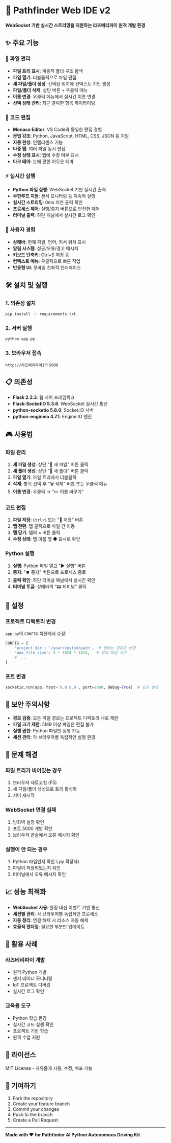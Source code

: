 # 🚀 Pathfinder Web IDE v2

**WebSocket 기반 실시간 스트리밍을 지원하는 라즈베리파이 원격 개발 환경**

## ✨ 주요 기능

### 📁 파일 관리
- **파일 트리 표시**: 계층적 폴더 구조 탐색
- **파일 열기**: 더블클릭으로 파일 편집
- **새 파일/폴더 생성**: 선택된 위치에 컨텍스트 기반 생성
- **파일/폴더 삭제**: 상단 버튼 + 우클릭 메뉴
- **이름 변경**: 우클릭 메뉴에서 실시간 이름 변경
- **선택 상태 관리**: 최근 클릭한 항목 하이라이팅

### 📝 코드 편집
- **Monaco Editor**: VS Code와 동일한 편집 경험
- **문법 강조**: Python, JavaScript, HTML, CSS, JSON 등 지원
- **자동 완성**: 인텔리센스 기능
- **다중 탭**: 여러 파일 동시 편집
- **수정 상태 표시**: 탭에 수정 여부 표시
- **다크 테마**: 눈에 편한 어두운 테마

### ⚡ 실시간 실행
- **Python 파일 실행**: WebSocket 기반 실시간 출력
- **무한루프 지원**: 센서 모니터링 등 지속적 실행
- **실시간 스트리밍**: 0ms 지연 출력 확인
- **프로세스 제어**: 실행/중지 버튼으로 안전한 제어
- **터미널 출력**: 하단 패널에서 실시간 로그 확인

### 🎯 사용자 경험
- **상태바**: 현재 파일, 언어, 커서 위치 표시
- **알림 시스템**: 성공/오류/경고 메시지
- **키보드 단축키**: Ctrl+S 저장 등
- **컨텍스트 메뉴**: 우클릭으로 빠른 작업
- **반응형 UI**: 모바일 친화적 인터페이스

## 🛠️ 설치 및 실행

### 1. 의존성 설치
```bash
pip install -r requirements.txt
```

### 2. 서버 실행
```bash
python app.py
```

### 3. 브라우저 접속
```
http://라즈베리파이IP:5000
```

## 📋 의존성

- **Flask 2.3.3**: 웹 서버 프레임워크
- **Flask-SocketIO 5.3.6**: WebSocket 실시간 통신
- **python-socketio 5.8.0**: Socket.IO 서버
- **python-engineio 4.7.1**: Engine.IO 엔진

## 🎮 사용법

### 파일 관리
1. **새 파일 생성**: 상단 "📄 새 파일" 버튼 클릭
2. **새 폴더 생성**: 상단 "📁 새 폴더" 버튼 클릭
3. **파일 열기**: 파일 트리에서 더블클릭
4. **삭제**: 항목 선택 후 "🗑️ 삭제" 버튼 또는 우클릭 메뉴
5. **이름 변경**: 우클릭 → "✏️ 이름 바꾸기"

### 코드 편집
1. **파일 저장**: `Ctrl+S` 또는 "💾 저장" 버튼
2. **탭 전환**: 탭 클릭으로 파일 간 이동
3. **탭 닫기**: 탭의 × 버튼 클릭
4. **수정 상태**: 탭 이름 옆 ● 표시로 확인

### Python 실행
1. **실행**: Python 파일 열고 "▶️ 실행" 버튼
2. **중지**: "⏹️ 중지" 버튼으로 프로세스 종료
3. **출력 확인**: 하단 터미널 패널에서 실시간 확인
4. **터미널 토글**: 상태바의 "📟 터미널" 클릭

## 🔧 설정

### 프로젝트 디렉토리 변경
`app.py`의 `CONFIG` 섹션에서 수정:
```python
CONFIG = {
    'project_dir': '/your/custom/path',  # 원하는 경로로 변경
    'max_file_size': 5 * 1024 * 1024,   # 최대 파일 크기
    # ...
}
```

### 포트 변경
```python
socketio.run(app, host='0.0.0.0', port=8080, debug=True)  # 포트 변경
```

## 🚨 보안 주의사항

- **경로 검증**: 모든 파일 경로는 프로젝트 디렉토리 내로 제한
- **파일 크기 제한**: 5MB 이상 파일은 편집 불가
- **실행 권한**: Python 파일만 실행 가능
- **세션 관리**: 각 브라우저별 독립적인 실행 환경

## 🐛 문제 해결

### 파일 트리가 비어있는 경우
1. 브라우저 새로고침 (F5)
2. 새 파일/폴더 생성으로 트리 활성화
3. 서버 재시작

### WebSocket 연결 실패
1. 방화벽 설정 확인
2. 포트 5000 개방 확인
3. 브라우저 콘솔에서 오류 메시지 확인

### 실행이 안 되는 경우
1. Python 파일인지 확인 (.py 확장자)
2. 파일이 저장되었는지 확인
3. 터미널에서 오류 메시지 확인

## 📈 성능 최적화

- **WebSocket 사용**: 폴링 대신 이벤트 기반 통신
- **세션별 관리**: 각 브라우저별 독립적인 프로세스
- **자동 정리**: 연결 해제 시 리소스 자동 해제
- **효율적 렌더링**: 필요한 부분만 업데이트

## 🎯 활용 사례

### 라즈베리파이 개발
- 원격 Python 개발
- 센서 데이터 모니터링
- IoT 프로젝트 디버깅
- 실시간 로그 확인

### 교육용 도구
- Python 학습 환경
- 실시간 코드 실행 확인
- 프로젝트 기반 학습
- 원격 수업 지원

## 📝 라이선스

MIT License - 자유롭게 사용, 수정, 배포 가능

## 🤝 기여하기

1. Fork the repository
2. Create your feature branch
3. Commit your changes
4. Push to the branch
5. Create a Pull Request

---

**Made with ❤️ for Pathfinder AI Python Autonomous Driving Kit** 